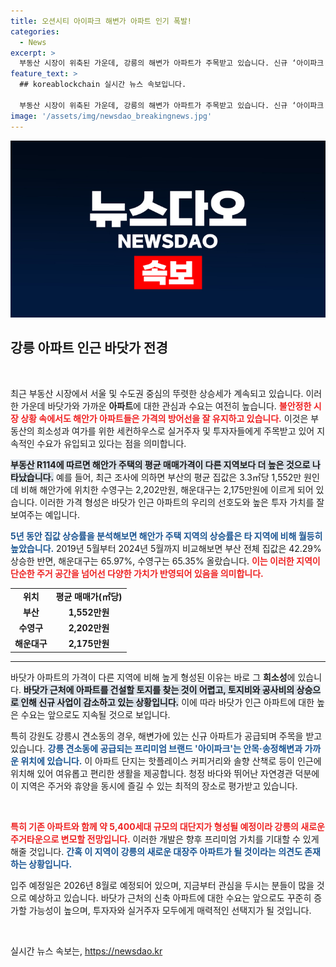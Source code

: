 ```yaml
---
title: 오션시티 아이파크 해변가 아파트 인기 폭발!
categories:
  - News
excerpt: >
  부동산 시장이 위축된 가운데, 강릉의 해변가 아파트가 주목받고 있습니다. 신규 ‘아이파크’가 기존 아파트와 함께 5,400세대 대단지를 형성하며 프리미엄 가치를 선보일 예정, 기대감이 증폭되고 있습니다.
feature_text: >
  ## koreablockchain 실시간 뉴스 속보입니다.

  부동산 시장이 위축된 가운데, 강릉의 해변가 아파트가 주목받고 있습니다. 신규 ‘아이파크’가 기존 아파트와 함께 5,400세대 대단지를 형성하며 프리미엄 가치를 선보일 예정, 기대감이 증폭되고 있습니다.
image: '/assets/img/newsdao_breakingnews.jpg'
---
```


<p><img src="/assets/img/newsdao_breakingnews.jpg" alt="koreablockchain 속보" /></p>

<h2 data-ke-size="size26">강릉 아파트 인근 바닷가 전경</h2>

<p data-ke-size="size16">&nbsp;</p>

<p>최근 부동산 시장에서 서울 및 수도권 중심의 뚜렷한 상승세가 계속되고 있습니다. 이러한 가운데 바닷가와 가까운 <b>아파트</b>에 대한 관심과 수요는 여전히 높습니다. <b><span style="color: #ee2323;">불안정한 시장 상황 속에서도 해안가 아파트들은 가격의 방어선을 잘 유지하고 있습니다.</span></b> 이것은 부동산의 희소성과 여가를 위한 세컨하우스로 실거주자 및 투자자들에게 주목받고 있어 지속적인 수요가 유입되고 있다는 점을 의미합니다. </p>

<p><b><span style="background-color: #21538527;">부동산 R114에 따르면 해안가 주택의 평균 매매가격이 다른 지역보다 더 높은 것으로 나타났습니다.</span></b> 예를 들어, 최근 조사에 의하면 부산의 평균 집값은 3.3㎡당 1,552만 원인데 비해 해안가에 위치한 수영구는 2,202만원, 해운대구는 2,175만원에 이르게 되어 있습니다. 이러한 가격 형성은 바닷가 인근 아파트의 우리의 선호도와 높은 투자 가치를 잘 보여주는 예입니다. </p>

<p><b><span style="color: #1a5490;">5년 동안 집값 상승률을 분석해보면 해안가 주택 지역의 상승률은 타 지역에 비해 월등히 높았습니다.</span></b> 2019년 5월부터 2024년 5월까지 비교해보면 부산 전체 집값은 42.29% 상승한 반면, 해운대구는 65.97%, 수영구는 65.35% 올랐습니다. <b><span style="color: #ee2323;">이는 이러한 지역이 단순한 주거 공간을 넘어선 다양한 가치가 반영되어 있음을 의미합니다.</span></b> </p>

<table>
  <tr>
    <td style="text-align: center; height: 17px;"><b>위치</b></td>
    <td style="text-align: center; height: 17px;"><b>평균 매매가(㎡당)</b></td>
  </tr>
  <tr>
    <td style="text-align: center; height: 17px;"><b>부산</b></td>
    <td style="text-align: center; height: 17px;"><b>1,552만원</b></td>
  </tr>
  <tr>
    <td style="text-align: center; height: 17px;"><b>수영구</b></td>
    <td style="text-align: center; height: 17px;"><b>2,202만원</b></td>
  </tr>
  <tr>
    <td style="text-align: center; height: 17px;"><b>해운대구</b></td>
    <td style="text-align: center; height: 17px;"><b>2,175만원</b></td>
  </tr>
</table>

<hr>

<p>바닷가 아파트의 가격이 다른 지역에 비해 높게 형성된 이유는 바로 그 <b>희소성</b>에 있습니다. <b><span style="background-color: #21538527;">바닷가 근처에 아파트를 건설할 토지를 찾는 것이 어렵고, 토지비와 공사비의 상승으로 인해 신규 사업이 감소하고 있는 상황입니다.</span></b> 이에 따라 바닷가 인근 아파트에 대한 높은 수요는 앞으로도 지속될 것으로 보입니다.</p>

<p>특히 강원도 강릉시 견소동의 경우, 해변가에 있는 신규 아파트가 공급되며 주목을 받고 있습니다. <b><span style="color: #1a5490;">강릉 견소동에 공급되는 프리미엄 브랜드 '아이파크'는 안목·송정해변과 가까운 위치에 있습니다.</span></b> 이 아파트 단지는 핫플레이스 커피거리와 솔향 산책로 등이 인근에 위치해 있어 여유롭고 편리한 생활을 제공합니다. 청정 바다와 뛰어난 자연경관 덕분에 이 지역은 주거와 휴양을 동시에 즐길 수 있는 최적의 장소로 평가받고 있습니다.</p>

<p data-ke-size="size16">&nbsp;</p>

<p><b><span style="color: #ee2323;">특히 기존 아파트와 함께 약 5,400세대 규모의 대단지가 형성될 예정이라 강릉의 새로운 주거타운으로 변모할 전망입니다.</span></b> 이러한 개발은 향후 프리미엄 가치를 기대할 수 있게 해줄 것입니다. <b><span style="color: #1a5490;">간혹 이 지역이 강릉의 새로운 대장주 아파트가 될 것이라는 의견도 존재하는 상황입니다.</span></b> </p>

<p>입주 예정일은 2026년 8월로 예정되어 있으며, 지금부터 관심을 두시는 분들이 많을 것으로 예상하고 있습니다. 바닷가 근처의 신축 아파트에 대한 수요는 앞으로도 꾸준히 증가할 가능성이 높으며, 투자자와 실거주자 모두에게 매력적인 선택지가 될 것입니다.</p>

<p data-ke-size="size16">&nbsp;</p>
실시간 뉴스 속보는, <a href="https://newsdao.kr" rel="dofollow">https://newsdao.kr</a>


